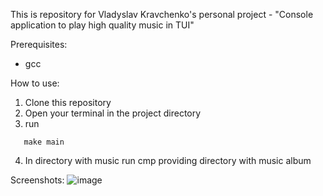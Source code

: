 This is repository for Vladyslav Kravchenko's personal project - "Console application to play high quality music in TUI"

Prerequisites:
- gcc


How to use:
1. Clone this repository
2. Open your terminal in the project directory
3. run
```
   make main
```
4. In directory with music run cmp providing directory with music album

Screenshots:
![image](https://github.com/user-attachments/assets/65fdfc8a-ddcd-481e-83eb-03e6ff6cf62b)

